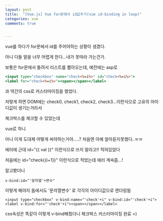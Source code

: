 ```yaml
---
layout: post
title:  "[Vue.js] Vue for문에서 id값주기(vue id-binding in loop)"
categories: vue 
comments: true


---
```






vue를 하다가 for문에서 id를 주어야하는 상황이 생겼다.

아니 다들 말을 너무 어렵게 한다...내가 못따라 가는건가.



보통은 for문에서 돌려서 리스트를 뽑아오는데, 예전에는 asp로 

```asp
<input type="checkbox" name="check<%=i%>" id="check<%=i%>">
<label for="check<%=i%>"><span></span></label>
```

과 약간의 css로 커스터마이징을 했었다.

저렇게 하면 DOM에는 check0, check1, check2, check3...이런식으로 고유의 아이디값이 생기는거라서 

체크박스를 체크할 수 있었는데



vue로 하니 

아니 이게 도대체 어떻게 써야하는거야.....? 처음엔 아예 알아듣지못했다..ㅠㅠ

에러에 근데 id="{{ val }}" 이런식으로 쓰지 말라고!! 적혀있었다

처음에는 id="check{{i+1}}" 이런식으로 적었는데 에러 계속뜸...!

알고봤더니 

```
v-bind:id="'문자열'+변수"
```

이렇게 해야지 돔에서도 '문자열변수' 로 각각의 아이디값으로 렌더링됨

```vue
<input type="checkbox" v-bind:name="'check'+i" v-bind:id="'check'+i">
<label v-bind:for="'check'+i"><span></span></label>
```

css속성은 똑같이 이렇게 v-bind해줬더니 체크박스 커스터마이징 완료 =)